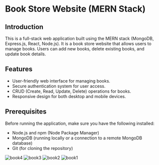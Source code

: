 # Book Store Website (MERN Stack)

## Introduction

This is a full-stack web application built using the MERN stack (MongoDB, Express.js, React, Node.js). It is a book store website that allows users to manage books. Users can add new books, delete existing books, and update book details.

## Features

- User-friendly web interface for managing books.
- Secure authentication system for user access.
- CRUD (Create, Read, Update, Delete) operations for books.
- Responsive design for both desktop and mobile devices.

## Prerequisites

Before running the application, make sure you have the following installed:

- Node.js and npm (Node Package Manager)
- MongoDB (running locally or a connection to a remote MongoDB database)
- Git (for cloning the repository)

![book4](https://github.com/hars-shit/Books-Store/assets/78030776/7745d9e1-0052-4c63-9bc4-d3988eec1567)
![book3](https://github.com/hars-shit/Books-Store/assets/78030776/a593f685-2cf1-407c-b1ec-3b2f077dba4d)
![book2](https://github.com/hars-shit/Books-Store/assets/78030776/4d599450-db3f-4477-a231-9b3e11271429)
![book1](https://github.com/hars-shit/Books-Store/assets/78030776/7ce17859-3e99-4863-b63d-88a177da7a8e)

